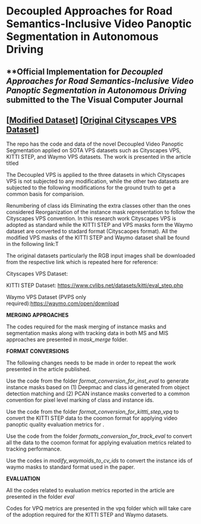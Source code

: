
# Decoupled Approaches for Road Semantics-Inclusive Video Panoptic Segmentation in Autonomous Driving

## **Official Implementation for *Decoupled Approaches for Road Semantics-Inclusive Video Panoptic Segmentation in Autonomous Driving* submitted to the The Visual Computer Journal
## [[Modified Dataset](https://drive.google.com/drive/folders/1T2hEF7VbFGRytLEMxsbDKYg-ehi8NmUg?usp=sharing)] [[Original Cityscapes VPS Dataset](https://www.dropbox.com/scl/fi/th8t12uvalox9fopzlab1/cityscapes-vps-dataset-1.0.zip?rlkey=rfd1prz6jsn4kxi1nc04gqqsr&e=1&dl=0)]
The repo has the code and data of the novel Decoupled Video Panoptic Segmentation applied on SOTA VPS datasets such as Cityscapes VPS, KITTI STEP, and Waymo VPS datasets. The work is presented in the article titled


The Decoupled VPS is applied to the three datasets in which Cityscapes VPS is not subjected to any modification, while the other two datasets are subjected to the following modifications for the ground truth to get a common basis for comparision.

Renumbering of class ids
Eliminating the extra classes other than the ones considered
Reorganization of the instance mask representation to follow the Cityscapes VPS convention.
In this research work Cityscapes VPS is adopted as standard while the KITTI STEP and VPS masks form the Waymo dataset are converted to stadard format (Cityscaopes format). All the modified VPS masks of the KITTI STEP and Waymo dataset shall be found in the following link:T 

The original datasets particularly the RGB input images shall be downloaded from the respective link which is repeated here for reference: 

Cityscapes VPS Dataset: 

KITTI STEP Dataset: https://www.cvlibs.net/datasets/kitti/eval_step.php

Waymo VPS Dataset (PVPS only required):https://waymo.com/open/download

**MERGING APPROACHES**

The codes required for the mask merging of instance masks and segmentation masks along with tracking data in both MS and MIS approaches are presented in *mask_merge* folder.

**FORMAT CONVERSIONS**

The following  changes needs to be made in order to repeat the work presented in the article published.

Use the code from the folder *format_conversion_for_inst_eval* to generate instance masks based on (1) Deepmac and class id generated from object detection matching and (2) PCAN instance masks converted to a common convention for pixel level marking of class and instance ids.

Use the code from the folder *format_conversion_for_kittti_step_vpq* to convert the KITTI STEP data to the coomon format for applying video panoptic quality evaluation metrics for .

Use the code from the folder *formats_conversion_for_track_eval* to convert all the data to the coomon format for applying evaluation metrics related to tracking performance.

Use the codes in *modify_waymoids_to_cv_ids* to convert the instance ids of waymo masks to standard format used in the paper.

**EVALUATION**

All the codes related to evaluation metrics reported in the article are presented in the folder *eval*

Codes for VPQ metrics are presented in the vpq folder which will take care of the adoption required for the KITTI STEP and Waymo datasets.


